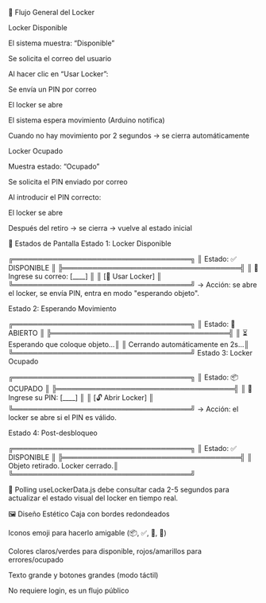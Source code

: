 
📐 Flujo General del Locker

Locker Disponible

El sistema muestra: “Disponible”

Se solicita el correo del usuario

Al hacer clic en “Usar Locker”:

Se envía un PIN por correo

El locker se abre

El sistema espera movimiento (Arduino notifica)

Cuando no hay movimiento por 2 segundos → se cierra automáticamente

Locker Ocupado

Muestra estado: “Ocupado”

Se solicita el PIN enviado por correo

Al introducir el PIN correcto:

El locker se abre

Después del retiro → se cierra → vuelve al estado inicial

🎯 Estados de Pantalla
Estado 1: Locker Disponible

╔════════════════════════════════════╗
║   Estado: ✅ DISPONIBLE            ║
╠════════════════════════════════════╣
║   📧 Ingrese su correo: [____]     ║
║   [🚪 Usar Locker]                 ║
╚════════════════════════════════════╝
→ Acción: se abre el locker, se envía PIN, entra en modo "esperando objeto".

Estado 2: Esperando Movimiento

╔════════════════════════════════════╗
║   Estado: 🚪 ABIERTO               ║
╠════════════════════════════════════╣
║   ⏳ Esperando que coloque objeto...║
║   Cerrando automáticamente en 2s...║
╚════════════════════════════════════╝
Estado 3: Locker Ocupado

╔════════════════════════════════════╗
║   Estado: 📦 OCUPADO               ║
╠════════════════════════════════════╣
║   🔐 Ingrese su PIN: [____]        ║
║   [🔓 Abrir Locker]                ║
╚════════════════════════════════════╝
→ Acción: el locker se abre si el PIN es válido.

Estado 4: Post-desbloqueo

╔════════════════════════════════════╗
║   Estado: ✅ DISPONIBLE            ║
╠════════════════════════════════════╣
║   Objeto retirado. Locker cerrado.║
╚════════════════════════════════════╝

🔁 Polling
useLockerData.js debe consultar cada 2-5 segundos para actualizar el estado visual del locker en tiempo real.

🖼️ Diseño Estético
Caja con bordes redondeados

Iconos emoji para hacerlo amigable (📦, ✅, 🚪, 🔐)

Colores claros/verdes para disponible, rojos/amarillos para errores/ocupado

Texto grande y botones grandes (modo táctil)

No requiere login, es un flujo público

